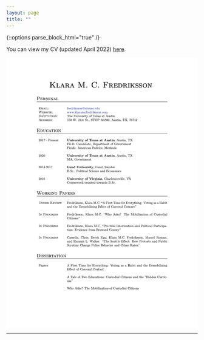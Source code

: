```yaml
---
layout: page
title: ""
---
```


{::options parse_block_html="true" /}

You can view my CV (updated April 2022) [here](assets/Fredriksson_cv_0422.pdf).

<img src="/assets/Fredriksson_cv_0422.png" alt="Fredriksson_cv" style="width:800px;" align="center" />

---
